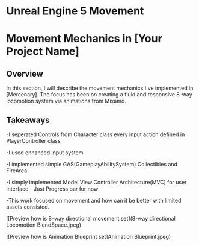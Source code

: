 # Unreal Engine 5 Movement

# Movement Mechanics in [Your Project Name]

## Overview
In this section, I will describe the movement mechanics I've implemented in [Mercenary]. The focus has been on creating a fluid and responsive 8-way locomotion system via animations from Mixamo.
## Takeaways
-I seperated Controls from Character class every input action defined in PlayerController class 

-I used enhanced input system 

-I implemented simple GAS(GameplayAbilitySystem) Collectibles and FireArea

-I simply implemented Model View Controller Architecture(MVC) for user interface - Just Progress bar for now

-This work focused on movement and how can it be better with limited assets consisted.


![Preview how is 8-way directional movement set](8-way directional Locomotion BlendSpace.jpeg)

![Preview how is Animation Blueprint set]Animation Blueprint.jpeg)
